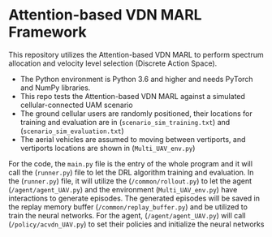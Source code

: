 # Attention-based VDN MARL Framework
This repository utilizes the Attention-based VDN MARL to perform spectrum allocation and velocity level selection (Discrete Action Space). 
- The Python environment is Python 3.6 and higher and needs PyTorch and NumPy libraries.
- This repo tests the Attention-based VDN MARL against a simulated cellular-connected UAM scenario
- The ground cellular users are randomly positioned, their locations for training and evaluation are in (`scenario_sim_training.txt`) and (`scenario_sim_evaluation.txt`)
- The aerial vehicles are assumed to moving between vertiports, and vertiports locations are shown in (`Multi_UAV_env.py`)


For the code, the `main.py` file is the entry of the whole program and it will call the (`runner.py`) file to let the DRL algorithm training and evaluation. 
In the (`runner.py`) file, it will utilize the (`/common/rollout.py`) to let the agent (`/agent/agent_UAV.py`) and the environment (`Multi_UAV_env.py`) have interactions to generate episodes.
The generated episodes will be saved in the replay memory buffer (`/common/replay_buffer.py`) and be utilized to train the neural networks.
For the agent, (`/agent/agent_UAV.py`) will call (`/policy/acvdn_UAV.py`) to set their policies and initialize the neural networks 
